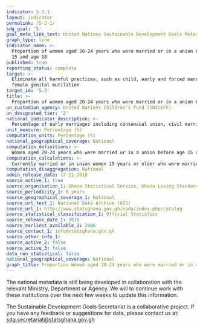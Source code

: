 ```yaml
---
indicator: 5.3.1
layout: indicator
permalink: /5-3-1/
sdg_goal: '5'
goal_meta_link_text: United Nations Sustainable Development Goals Metadata (PDF 207 KB)
graph_type: line
indicator_name: >-
  Proportion of women aged 20-24 years who were married or in a union before age
  15 and age 18
published: true
reporting_status: complete
target: >-
  Eliminate all harmful practices, such as child, early and forced marriage and
  female genital mutilation
target_id: '5.3'
title: >-
  Proportion of women aged 20-24 years who were married or in a union before age 15 and age 18
un_custodian_agency: United Nations Children's Fund (UNICEFF)
un_designated_tier: '2'
national_indicator_description: >-
  Percentage of early marriages including consensual union, civil marriages and customary marriages experienced by girls before the age of 15 years and also before age 18. 
unit_measure: Percentage (%)
computation_units: Percentage (%)
national_geographical_coverage: National
computation_definitions: >-
  Women aged 20-24 years who were married or in a union before age 15 and before age 18
computation_calculations: >-
  Currently married or in union women 15 years or older who were married before age 15 and also before age 18 divided by currently married or in union women 15 years or older and multiplied by 100
computation_disaggregation: National
admin_release_date: 17-11-2018
source_active_1: true
source_organisation_1: Ghana Statistical Service, Ghana Living Standards Survey, 2017
source_periodicity_1: 5 years 
source_geographical_coverage_1: National
source_url_text_1: National Data Archive (GSS)
source_url_1: http://www.statsghana.gov.gh/nada/index.php/catalog
source_statistical_classification_1: Official Statistics
source_release_date_1: 2018
source_earliest_available_1: 2006
source_contact_1: info@statsghana.gov.gh
source_other_info_1:
source_active_2: false
source_active_3: false
data_non_statistical: false
national_geographical_coverage: National
graph_title: Proportion Women aged 20-24 years who were married or in a union before age 15 and before age 18
---
```

The national metadata is still being developed in collaboration with the relevant Ministry, Department or Agency.  We will to continue work with these institutions over the next few weeks to update this information.

The Sustainable Development Goals Secretariat is a collaborative project. If you have any feedback or suggestions for data, please contact us at: sdg.secretariat@statsghana.gov.gh
